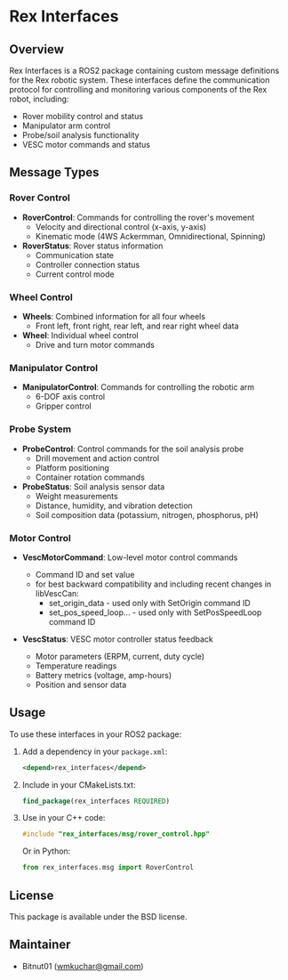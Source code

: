 # Rex Interfaces

## Overview
Rex Interfaces is a ROS2 package containing custom message definitions for the Rex robotic system. These interfaces define the communication protocol for controlling and monitoring various components of the Rex robot, including:

- Rover mobility control and status
- Manipulator arm control
- Probe/soil analysis functionality
- VESC motor commands and status

## Message Types

### Rover Control
- **RoverControl**: Commands for controlling the rover's movement
  - Velocity and directional control (x-axis, y-axis)
  - Kinematic mode (4WS Ackermman, Omnidirectional, Spinning)
- **RoverStatus**: Rover status information
  - Communication state
  - Controller connection status
  - Current control mode

### Wheel Control
- **Wheels**: Combined information for all four wheels
  - Front left, front right, rear left, and rear right wheel data
- **Wheel**: Individual wheel control
  - Drive and turn motor commands

### Manipulator Control
- **ManipulatorControl**: Commands for controlling the robotic arm
  - 6-DOF axis control
  - Gripper control

### Probe System
- **ProbeControl**: Control commands for the soil analysis probe
  - Drill movement and action control
  - Platform positioning
  - Container rotation commands
- **ProbeStatus**: Soil analysis sensor data
  - Weight measurements
  - Distance, humidity, and vibration detection
  - Soil composition data (potassium, nitrogen, phosphorus, pH)

### Motor Control
- **VescMotorCommand**: Low-level motor control commands
  - Command ID and set value
  - for best backward compatibility and including recent changes in libVescCan:
    - set_origin_data - used only with SetOrigin command ID
    - set_pos_speed_loop... - used only with SetPosSpeedLoop command ID

- **VescStatus**: VESC motor controller status feedback
  - Motor parameters (ERPM, current, duty cycle)
  - Temperature readings
  - Battery metrics (voltage, amp-hours)
  - Position and sensor data

## Usage
To use these interfaces in your ROS2 package:

1. Add a dependency in your `package.xml`:
   ```xml
   <depend>rex_interfaces</depend>
   ```

2. Include in your CMakeLists.txt:
   ```cmake
   find_package(rex_interfaces REQUIRED)
   ```

3. Use in your C++ code:
   ```cpp
   #include "rex_interfaces/msg/rover_control.hpp"
   ```

   Or in Python:
   ```python
   from rex_interfaces.msg import RoverControl
   ```

## License
This package is available under the BSD license.

## Maintainer
- Bitnut01 (wmkuchar@gmail.com)